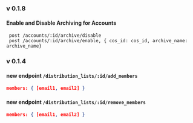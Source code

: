 ### v 0.1.8

#### Enable and Disable Archiving for Accounts

```
 post /accounts/:id/archive/disable
 post /accounts/:id/archive/enable, { cos_id: cos_id, archive_name: archive_name}
```


### v 0.1.4

#### new endpoint `/distribution_lists/:id/add_members`

```json
members: { [email1, email2] }
```

#### new endpoint `/distribution_lists/:id/remove_members`

```json
members: { [email1, email2] }
```
